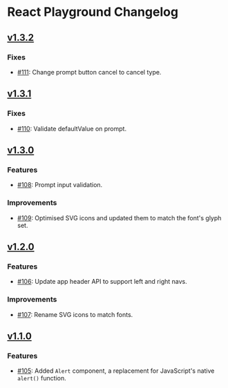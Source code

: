 # React Playground Changelog

## [v1.3.2](https://github.com/BugHerd/react-playground/releases/tag/1.3.2)

### Fixes

* [#111](https://github.com/BugHerd/react-playground/pull/111): Change prompt button cancel to cancel type.

## [v1.3.1](https://github.com/BugHerd/react-playground/releases/tag/1.3.1)

### Fixes

* [#110](https://github.com/BugHerd/react-playground/pull/110): Validate defaultValue on prompt.

## [v1.3.0](https://github.com/BugHerd/react-playground/releases/tag/1.3.0)

### Features

* [#108](https://github.com/BugHerd/react-playground/pull/108): Prompt input validation.

### Improvements

* [#109](https://github.com/BugHerd/react-playground/pull/109): Optimised SVG icons and updated them to match the font's glyph set.

## [v1.2.0](https://github.com/BugHerd/react-playground/releases/tag/1.2.0)

### Features

* [#106](https://github.com/BugHerd/react-playground/pull/106): Update app header API to support left and right navs.

### Improvements

* [#107](https://github.com/BugHerd/react-playground/pull/107): Rename SVG icons to match fonts.

## [v1.1.0](https://github.com/BugHerd/react-playground/releases/tag/1.1.0)

### Features

* [#105](https://github.com/BugHerd/react-playground/pull/105): Added `Alert` component, a replacement for JavaScript's native `alert()` function.